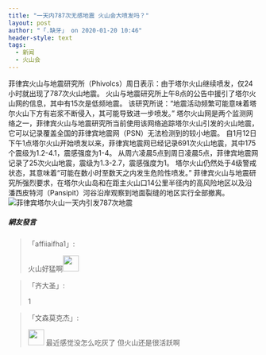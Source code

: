 ```yaml
---
title: "一天内787次无感地震 火山会大喷发吗？"
layout: post
author: "「.缺牙」 on 2020-01-20 10:46"
header-style: text
tags:
  - 新闻
  - 火山会
---
```


菲律宾火山与地震研究所（Phivolcs）周日表示：由于塔尔火山继续喷发，仅24小时就出现了787次火山地震。
火山与地震研究所上午8点的公告中援引了塔尔火山网的信息，其中有15次是低频地震。
该研究所说：“地震活动频繁可能意味着塔尔火山下方有岩浆不断侵入，其可能导致进一步喷发。”
塔尔火山网是两个监测网络之一，菲律宾火山与地震研究所当前使用该网络追踪塔尔火山引发的火山地震，它可以记录覆盖全国的菲律宾地震网（PSN）无法检测到的较小地震。
自1月12日下午1点塔尔火山开始喷发以来，菲律宾地震网已经记录691次火山地震，其中175个震级为1.2-4.1，震感强度为1-4。
从周六凌晨5点到周日凌晨5点，菲律宾地震网记录了25次火山地震，震级为1.3-2.7，震感强度为1。
塔尔火山仍然处于4级警戒状态，其意味着“可能在数小时至数天之内发生危险性喷发。”
菲律宾火山与地震研究所强烈要求，在塔尔火山岛和在距主火山口14公里半径内的高风险地区以及沿潘西皮特河（Pansipit）河谷沿岸观察到地面裂缝的地区实行全部撤离。
<img src="http://images.feileyuan.com/images/ueditor/202001201045000056.jpg" title="菲律宾塔尔火山一天内引发787次地震" alt="菲律宾塔尔火山一天内引发787次地震">

##### 網友發言 
> 「affiiaifha1」:
> <p>火山好猛啊<img src="http://images.feileyuan.com/images/ueditor/dialogs/emotion/images/default/df_022.gif" width="32" height="32"></p>

> 「齐大圣」:
> <p>1</p>

> 「文森莫克杰」:
> <p><img src="http://images.feileyuan.com/images/ueditor/dialogs/emotion/images/default/df_006.gif" width="32" height="32">&nbsp;最近感觉没怎么吃灰了 但火山还是很活跃啊</p>


